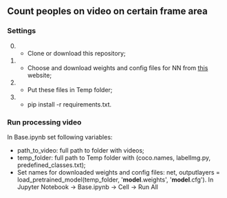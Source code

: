 ## Count peoples on video on certain frame area

### Settings
0) - Clone or download this repository;
1) - Choose and download weights and config files for NN from [this](https://pjreddie.com/media/files/yolov3-spp.weights/, 'pjreddie.com') website;
2) - Put these files in Temp folder;
3) - pip install -r requirements.txt.

### Run processing video
In Base.ipynb set following variables:
  - path_to_video: full path to folder with videos;
  - temp_folder: full path to Temp folder with (coco.names, labelImg.py, predefined_classes.txt);
  - Set names for downloaded weights and config files:
    net, outputlayers = load_pretrained_model(temp_folder, '**model**.weights', '**model**.cfg').
In Jupyter Notebook -> Base.ipynb -> Cell -> Run All
                                
                                          


 
